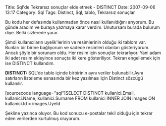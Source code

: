 Title: Sql&#039;de Tekrarsız sonuçlar elde etmek - DISTINCT
Date: 2007-09-06 13:17
Category: Sql
Tags: Distinct, Sql, tablo, Tekrarsız sonuçlar

Bu kodu her defasında kullanmadan önce nasıl kullanıldığını arıyorum. Bu
günde aradım ve buraya yazmaya karar verdim. Unutursam burada bulurum
diye. Belki sizlerede yarar.

Şimdi kullanıcıların uyelik'lerinin ve resimlerinin olduğu iki tablom
var. Bunları bir birine bağlıyorum ve sadece resimleri olanları
gösteriyorum. Ancak şöyle bir sorunum oldu. Her resim için sonuçlar
tekrarlıyor. Yani adam iki adet resim ekleyince sonuçta iki kere
gösteriliyor. Tekrarı engellemek için ise DISTINCT kullandım.

**DISTINCT:** SQL'de tablo içinde birbirinin aynı veriler
bulunabilir.Aynı satırların listeleme esnasında bir kez yazılması için
Distinct sözcügü kullanılır.

[sourcecode language="sql"]SELECT DISTINCT kullanici.Email,
kullanici.Name, kullanici.Surname FROM kullanici INNER JOIN images ON
kullanici.Id = images.UyeId

Şekline yazınca oluyor. Bu kod sonucu e-postalar tekil olduğu için
tekrar eden verilerden kurtulmuş oluyorum.

</p>

